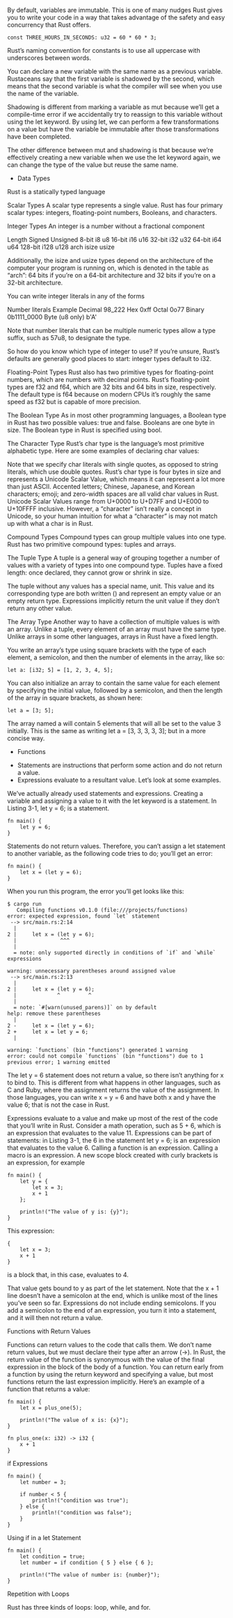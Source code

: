 By default, variables are immutable. This is one of many nudges Rust gives you to write your code in a way that takes advantage of the safety and easy concurrency that Rust offers.

```
const THREE_HOURS_IN_SECONDS: u32 = 60 * 60 * 3;
```
Rust’s naming convention for constants is to use all uppercase with underscores between words.

You can declare a new variable with the same name as a previous variable. Rustaceans say that the first variable is shadowed by the second, which means that the second variable is what the compiler will see when you use the name of the variable.

Shadowing is different from marking a variable as mut because we’ll get a compile-time error if we accidentally try to reassign to this variable without using the let keyword. By using let, we can perform a few transformations on a value but have the variable be immutable after those transformations have been completed.

The other difference between mut and shadowing is that because we’re effectively creating a new variable when we use the let keyword again, we can change the type of the value but reuse the same name.

 * Data Types

Rust is a statically typed language

Scalar Types
A scalar type represents a single value. Rust has four primary scalar types: integers, floating-point numbers, Booleans, and characters.

Integer Types
An integer is a number without a fractional component

Length	Signed	Unsigned
8-bit	i8	    u8
16-bit	i16	    u16
32-bit	i32	    u32
64-bit	i64	    u64
128-bit	i128	u128
arch	isize	usize

Additionally, the isize and usize types depend on the architecture of the computer your program is running on, which is denoted in the table as “arch”: 64 bits if you’re on a 64-bit architecture and 32 bits if you’re on a 32-bit architecture.

You can write integer literals in any of the forms

Number literals	Example
Decimal	        98_222
Hex	            0xff
Octal	        0o77
Binary	        0b1111_0000
Byte (u8 only)	b'A'

Note that number literals that can be multiple numeric types allow a type suffix, such as 57u8, to designate the type.

So how do you know which type of integer to use? If you’re unsure, Rust’s defaults are generally good places to start: integer types default to i32.

Floating-Point Types
Rust also has two primitive types for floating-point numbers, which are numbers with decimal points. Rust’s floating-point types are f32 and f64, which are 32 bits and 64 bits in size, respectively. The default type is f64 because on modern CPUs it’s roughly the same speed as f32 but is capable of more precision.

The Boolean Type
As in most other programming languages, a Boolean type in Rust has two possible values: true and false. Booleans are one byte in size. The Boolean type in Rust is specified using bool.

The Character Type
Rust’s char type is the language’s most primitive alphabetic type. Here are some examples of declaring char values:

Note that we specify char literals with single quotes, as opposed to string literals, which use double quotes. Rust’s char type is four bytes in size and represents a Unicode Scalar Value, which means it can represent a lot more than just ASCII. Accented letters; Chinese, Japanese, and Korean characters; emoji; and zero-width spaces are all valid char values in Rust. Unicode Scalar Values range from U+0000 to U+D7FF and U+E000 to U+10FFFF inclusive. However, a “character” isn’t really a concept in Unicode, so your human intuition for what a “character” is may not match up with what a char is in Rust. 

Compound Types
Compound types can group multiple values into one type. Rust has two primitive compound types: tuples and arrays.

The Tuple Type
A tuple is a general way of grouping together a number of values with a variety of types into one compound type.  Tuples have a fixed length: once declared, they cannot grow or shrink in size.

The tuple without any values has a special name, unit. This value and its corresponding type are both written () and represent an empty value or an empty return type. Expressions implicitly return the unit value if they don’t return any other value.

The Array Type
Another way to have a collection of multiple values is with an array. Unlike a tuple, every element of an array must have the same type. Unlike arrays in some other languages, arrays in Rust have a fixed length.

You write an array’s type using square brackets with the type of each element, a semicolon, and then the number of elements in the array, like so:

```
let a: [i32; 5] = [1, 2, 3, 4, 5];
```
You can also initialize an array to contain the same value for each element by specifying the initial value, followed by a semicolon, and then the length of the array in square brackets, as shown here:

```
let a = [3; 5];
```

The array named a will contain 5 elements that will all be set to the value 3 initially. This is the same as writing let a = [3, 3, 3, 3, 3]; but in a more concise way.

 * Functions

- Statements are instructions that perform some action and do not return a value.
- Expressions evaluate to a resultant value. Let’s look at some examples.

We’ve actually already used statements and expressions. Creating a variable and assigning a value to it with the let keyword is a statement. In Listing 3-1, let y = 6; is a statement.

```
fn main() {
    let y = 6;
}
```

Statements do not return values. Therefore, you can’t assign a let statement to another variable, as the following code tries to do; you’ll get an error:

```
fn main() {
    let x = (let y = 6);
}
```
When you run this program, the error you’ll get looks like this:
```
$ cargo run
   Compiling functions v0.1.0 (file:///projects/functions)
error: expected expression, found `let` statement
 --> src/main.rs:2:14
  |
2 |     let x = (let y = 6);
  |              ^^^
  |
  = note: only supported directly in conditions of `if` and `while` expressions

warning: unnecessary parentheses around assigned value
 --> src/main.rs:2:13
  |
2 |     let x = (let y = 6);
  |             ^         ^
  |
  = note: `#[warn(unused_parens)]` on by default
help: remove these parentheses
  |
2 -     let x = (let y = 6);
2 +     let x = let y = 6;
  |

warning: `functions` (bin "functions") generated 1 warning
error: could not compile `functions` (bin "functions") due to 1 previous error; 1 warning emitted
```

The let y = 6 statement does not return a value, so there isn’t anything for x to bind to. This is different from what happens in other languages, such as C and Ruby, where the assignment returns the value of the assignment. In those languages, you can write x = y = 6 and have both x and y have the value 6; that is not the case in Rust.

Expressions evaluate to a value and make up most of the rest of the code that you’ll write in Rust. Consider a math operation, such as 5 + 6, which is an expression that evaluates to the value 11. Expressions can be part of statements: in Listing 3-1, the 6 in the statement let y = 6; is an expression that evaluates to the value 6. Calling a function is an expression. Calling a macro is an expression. A new scope block created with curly brackets is an expression, for example

```
fn main() {
    let y = {
        let x = 3;
        x + 1
    };

    println!("The value of y is: {y}");
}
```

This expression:

```
{
    let x = 3;
    x + 1
}
```
is a block that, in this case, evaluates to 4.

That value gets bound to y as part of the let statement. Note that the x + 1 line doesn’t have a semicolon at the end, which is unlike most of the lines you’ve seen so far. Expressions do not include ending semicolons. If you add a semicolon to the end of an expression, you turn it into a statement, and it will then not return a value.

Functions with Return Values

Functions can return values to the code that calls them. We don’t name return values, but we must declare their type after an arrow (->). In Rust, the return value of the function is synonymous with the value of the final expression in the block of the body of a function. You can return early from a function by using the return keyword and specifying a value, but most functions return the last expression implicitly. Here’s an example of a function that returns a value:

```
fn main() {
    let x = plus_one(5);

    println!("The value of x is: {x}");
}

fn plus_one(x: i32) -> i32 {
    x + 1
}
```

if Expressions
```
fn main() {
    let number = 3;

    if number < 5 {
        println!("condition was true");
    } else {
        println!("condition was false");
    }
}
```

Using if in a let Statement

```
fn main() {
    let condition = true;
    let number = if condition { 5 } else { 6 };

    println!("The value of number is: {number}");
}
```

Repetition with Loops

Rust has three kinds of loops: loop, while, and for.